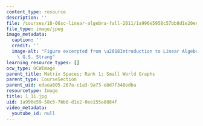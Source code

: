 ```yaml
---
content_type: resource
description: ''
file: /courses/18-06sc-linear-algebra-fall-2011/1a996e5958c57bb8d1e20ee155a8884f_1_11.jpg
file_type: image/jpeg
image_metadata:
  caption: ''
  credit: ''
  image-alt: "Figure excerpted from \u2018Introduction to Linear Algebra\u2019 by\
    \ G.S. Strang"
learning_resource_types: []
ocw_type: OCWImage
parent_title: Matrix Spaces; Rank 1; Small World Graphs
parent_type: CourseSection
parent_uid: edaea805-267a-c1a3-9a73-e8d7f348edba
resourcetype: Image
title: 1_11.jpg
uid: 1a996e59-58c5-7bb8-d1e2-0ee155a8884f
video_metadata:
  youtube_id: null
---
```

